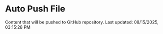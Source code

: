 # Auto Push File

Content that will be pushed to GitHub repository.
Last updated: 08/15/2025, 03:15:28 PM
